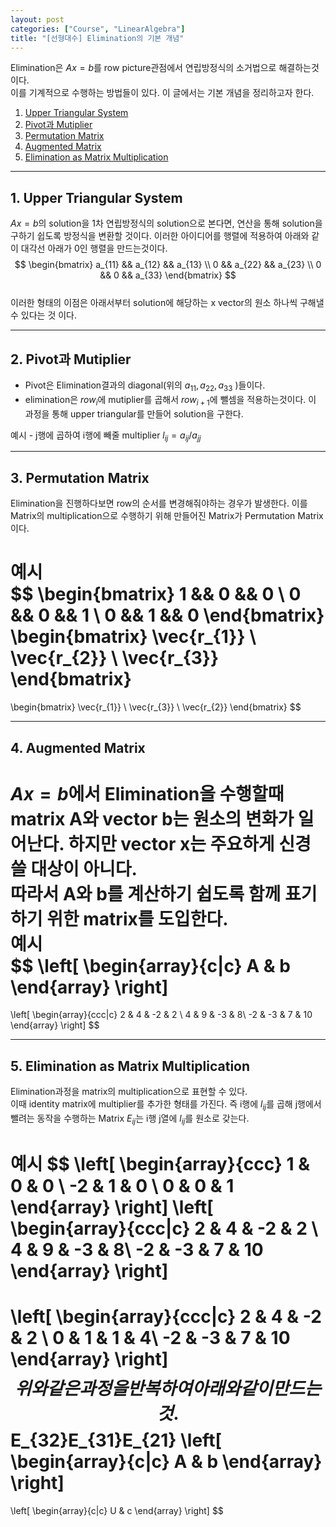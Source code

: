 ```yaml
---
layout: post
categories: ["Course", "LinearAlgebra"]
title: "[선형대수] Elimination의 기본 개념"
---
```

Elimination은 $Ax=b$를 row picture관점에서 연립방정식의 소거법으로 해결하는것이다.  
이를 기계적으로 수행하는 방법들이 있다. 이 글에서는 기본 개념을 정리하고자 한다.  
  
1. [Upper Triangular System](#1-upper-triangular-system)
2. [Pivot과 Mutiplier](#2-pivot과-mutiplier)
3. [Permutation Matrix](#3-permutation-matrix)
4. [Augmented Matrix](#4-augmented-matrix)
5. [Elimination as Matrix Multiplication](#5-elimination-as-matrix-multiplication)
  
- - -
## 1. Upper Triangular System
$Ax=b$의 solution을 1차 연립방정식의 solution으로 본다면, 연산을 통해 solution을 구하기 쉽도록 
방정식을 변환할 것이다. 이러한 아이디어를 행렬에 적용하여 아래와 같이 대각선 아래가 0인 행렬을 만드는것이다.  
$$
\begin{bmatrix}
a_{11} && a_{12} && a_{13} \\
0 && a_{22} && a_{23} \\
0 && 0 && a_{33}
\end{bmatrix}
$$  
이러한 형태의 이점은 아래서부터 solution에 해당하는 x vector의 원소 하나씩 구해낼 수 있다는 것 이다.  
  
- - -
## 2. Pivot과 Mutiplier
* Pivot은 Elimination결과의 diagonal(위의 $a_{11}, a_{22}, a_{33}$ )들이다. 
* elimination은 $row_{i}$에 mutiplier를 곱해서 $row_{i+1}$에 뺄셈을 적용하는것이다. 이 과정을 통해 upper triangular를 만들어 solution을 구한다.  

예시 - j행에 곱하여 i행에 빼줄 multiplier $l_{ij} = { a_{ij} }/{a_{jj} }$  
  
- - -
## 3. Permutation Matrix
Elimination을 진행하다보면 row의 순서를 변경해줘야하는 경우가 발생한다. 이를 Matrix의 multiplication으로 수행하기 위해 만들어진 Matrix가 Permutation Matrix이다.  
  
__예시__  
$$
\begin{bmatrix}
    1 && 0 && 0 \\
    0 && 0 && 1 \\
    0 && 1 && 0
\end{bmatrix}
\begin{bmatrix}
    \vec{r_{1}} \\
    \vec{r_{2}} \\
    \vec{r_{3}}
\end{bmatrix}
=
\begin{bmatrix}
    \vec{r_{1}} \\
    \vec{r_{3}} \\
    \vec{r_{2}}
\end{bmatrix}
$$  

- - -
## 4. Augmented Matrix
$Ax=b$에서 Elimination을 수행할때 matrix A와 vector b는 원소의 변화가 일어난다. 하지만 vector x는 주요하게 신경쓸 대상이 아니다.  
따라서 A와 b를 계산하기 쉽도록 함께 표기하기 위한 matrix를 도입한다.  
__예시__  
$$
\left[
    \begin{array}{c|c}
    A & b
    \end{array}
\right]
=
\left[ \begin{array}{ccc|c} 
    2 & 4 & -2 & 2 \\
    4 & 9 & -3 & 8\\ 
    -2 & -3 & 7 & 10
\end{array} \right]
$$  
  
- - -
## 5. Elimination as Matrix Multiplication
Elimination과정을 matrix의 multiplication으로 표현할 수 있다.  
이때 identity matrix에 multiplier를 추가한 형태를 가진다. 
즉 i행에 $l_{ij}$를 곱해 j행에서 뺄려는 동작을 수행하는 Matrix $E_{ij}$는 i행 j열에 $l_{ij}$를 원소로 갖는다.  
  
__예시__
$$
\left[
    \begin{array}{ccc}
    1 & 0 & 0 \\
    -2 & 1 & 0 \\
    0 & 0 & 1
    \end{array}
\right]
\left[
    \begin{array}{ccc|c} 
    2 & 4 & -2 & 2 \\
    4 & 9 & -3 & 8\\ 
    -2 & -3 & 7 & 10
    \end{array}
\right]
=
\left[
    \begin{array}{ccc|c} 
    2 & 4 & -2 & 2 \\
    0 & 1 & 1 & 4\\ 
    -2 & -3 & 7 & 10
    \end{array}
\right]
$$  
위와 같은 과정을 반복하여 아래와 같이 만드는것.  
$$
E_{32}E_{31}E_{21}
\left[
    \begin{array}{c|c}
    A & b
    \end{array}
\right]
=
\left[
    \begin{array}{c|c}
    U & c
    \end{array}
\right]
$$